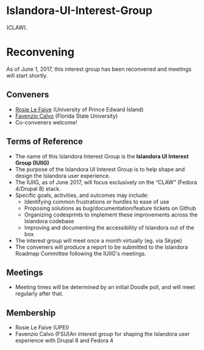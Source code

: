 # Islandora-UI-Interest-Group
(CLAW).

# Reconvening
As of June 1, 2017, this interest group has been reconvened and meetings will start shortly. 

## Conveners
* [Rosie Le Faive](https://github.com/rosiel) (University of Prince Edward Island)
* [Favenzio Calvo](https://github.com/Favenzio) (Florida State University)
* Co-conveners welcome!

## Terms of Reference
* The name of this Islandora Interest Group is the **Islandora UI Interest Group (IUIIG)**
* The purpose of the Islandora UI Interest Group is to help shape and design the Islandora user experience.
* The IUIIG, as of June 2017, will focus exclusively on the “CLAW” (Fedora 4/Drupal 8) stack.
* Specific goals, activities, and outcomes may include:
  * Identifying common frustrations or hurdles to ease of use
  * Proposing solutions as bug/documentation/feature tickets on Github 
  * Organizing codesprints to implement these improvements across the Islandora codebase
  * Improving and documenting the accessibility of Islandora out of the box
* The interest group will meet once a month virtually (eg. via Skype)
* The conveners will produce a report to be submitted to the Islandora Roadmap Committee following the IUIIG's meetings.

## Meetings
* Meeting times will be determined by an initial Doodle poll, and will meet regularly after that.

## Membership
* Rosie Le Faive (UPEI)
* Favenzio Calvo (FSU)An interest group for shaping the Islandora user experience with Drupal 8 and Fedora 4 
